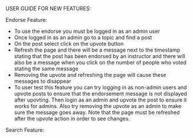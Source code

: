 USER GUIDE FOR NEW FEATURES:

Endorse Feature:
- To use the endorse you must be logged in as an admin user
- Once logged in as an admin go to a topic and find a post
- On the post select click on the upvote button
- Refresh the page and there will be a message next to the timestamp stating 
  that the post has been endorsed by an instructor and there will also be a 
  message when you click on the number of people who voted stating the same
  message
- Removing the upvote and refreshing the page will cause these messages to 
  disappear
- To user test this feature you can try logging in as non-admin users and 
  upvote posts to ensure that the endorsement message is not displayed after
  upovting.  Then login as an admin and upvote the post to ensure it works 
  for admins.  Also try removing the upvote as an admin to make sure the 
  message goes away.  Note that the page must be refreshed after the upvote
  action in order to see changes.

Search Feature: